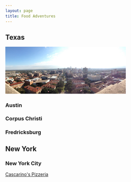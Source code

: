 ```yaml
---
layout: page
title: Food Adventures
---
```



## Texas



<img src="/files/Austin2.jpg" alt="Austin" style="width:75%;text-align:center;margin: auto;">

### Austin



### Corpus Christi



### Fredricksburg



## New York

### New York City

<a href="http://josephbae.me/Cascarino's">Cascarino's Pizzeria</a>